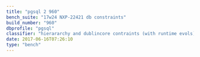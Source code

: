 ```yaml
---
title: "pgsql 2 960"
bench_suite: "17w24 NXP-22421 db constraints"
build_number: "960"
dbprofile: "pgsql"
classifier: "hierararchy and dublincore contraints (with runtime evols)"
date: 2017-06-16T07:26:10
type: "bench"
---
```

